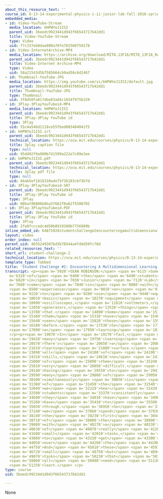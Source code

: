 ```yaml
---
about_this_resource_text: ''
course_id: 8-13-14-experimental-physics-i-ii-junior-lab-fall-2016-spring-2017
embedded_media:
- id: Video-YouTube-Stream
  media_location: kHPWYeJ1ISI
  parent_uid: 3beedc9923441d943f66543717b42dd1
  title: Video-YouTube-Stream
  type: Video
  uid: f7c337eb8dae800a70fe7825607591f8
- id: Video-InternetArchive-MP4
  media_location: https://archive.org/download/MIT8.13F16/MIT8_13F16_Robinson_Student_Challenge_2_300k.mp4
  parent_uid: 3beedc9923441d943f66543717b42dd1
  title: Video-Internet Archive-MP4
  type: Video
  uid: 58a21543d5b7585664cb9ad56c6d2467
- id: Thumbnail-YouTube-JPG
  media_location: https://img.youtube.com/vi/kHPWYeJ1ISI/default.jpg
  parent_uid: 3beedc9923441d943f66543717b42dd1
  title: Thumbnail-YouTube-JPG
  type: Thumbnail
  uid: 3f8d50fa817dbe83ad4c1654f975b329
- id: 3Play-3PlayYouTubeid-MP4
  media_location: kHPWYeJ1ISI
  parent_uid: 3beedc9923441d943f66543717b42dd1
  title: 3Play-3Play YouTube id
  type: 3Play
  uid: 55c4a546d1118ce55fbed003404041f5
- id: kHPWYeJ1ISI.srt
  parent_uid: 3beedc9923441d943f66543717b42dd1
  technical_location: https://ocw.mit.edu/courses/physics/8-13-14-experimental-physics-i-ii-junior-lab-fall-2016-spring-2017/instructor-insights/dr.-sean-robinsons-insights/student-challenge-2/kHPWYeJ1ISI.srt
  title: 3play caption file
  type: null
  uid: 95d492f9a900b741599a222e7c09e3ee
- id: kHPWYeJ1ISI.pdf
  parent_uid: 3beedc9923441d943f66543717b42dd1
  technical_location: https://ocw.mit.edu/courses/physics/8-13-14-experimental-physics-i-ii-junior-lab-fall-2016-spring-2017/instructor-insights/dr.-sean-robinsons-insights/student-challenge-2/kHPWYeJ1ISI.pdf
  title: 3play pdf file
  type: null
  uid: 84ab5ef1818150ade75f3b183c6f3b7d
- id: 3Play-3PlayYouTubeid-SRT
  parent_uid: 3beedc9923441d943f66543717b42dd1
  title: 3Play-3Play YouTube id
  type: 3Play
  uid: 08bafd6806b6ba37662f0a62f5580701
- id: 3Play-3PlayYouTubeid-PDF
  parent_uid: 3beedc9923441d943f66543717b42dd1
  title: 3Play-3Play YouTube id
  type: 3Play
  uid: 2fe0fcccedc4d50b8919308b7756989b
inline_embed_id: 64875028studentchallenge2encounteringamultidimensionallearningsurface87579925
layout: video
order_index: null
parent_uid: 4035249307bd3b78544a4fd4d59fc70d
related_resources_text: ''
short_url: student-challenge-2
technical_location: https://ocw.mit.edu/courses/physics/8-13-14-experimental-physics-i-ii-junior-lab-fall-2016-spring-2017/instructor-insights/dr.-sean-robinsons-insights/student-challenge-2
template_type: Tabbed
title: 'Student Challenge #2: Encountering A Multidimensional Learning Surface'
transcript: <p><span m='5920'>SEAN ROBINSON:</span> <span m='6115'>Some</span> <span
  m='6310'>of</span> <span m='6400'>the</span> <span m='6490'>students</span> <span
  m='6820'>in</span> <span m='7030'>Junior</span> <span m='7120'>Lab</span> <span
  m='7600'>come</span> <span m='7840'>in</span> <span m='8080'>with</span> <span m='8320'>some</span>
  <span m='8500'>experience</span> <span m='9010'>on</span> <span m='9100'>how</span>
  <span m='9220'>to</span> <span m='9280'>use</span> <span m='9440'>equipment,</span>
  <span m='10010'>basic</span> <span m='10270'>equipment</span> <span m='10600'>like</span>
  <span m='10990'>oscilloscopes,</span> <span m='11810'>voltmeters,</span> <span m='12490'>function</span>
  <span m='12850'>generators,</span> <span m='13520'>things</span> <span m='13630'>like</span>
  <span m='13780'>that.</span> <span m='14890'>Some</span> <span m='15100'>of</span>
  <span m='15160'>them</span> <span m='15310'>have</span> <span m='15460'>never</span>
  <span m='15640'>seen</span> <span m='15820'>those</span> <span m='15970'>things</span>
  <span m='16180'>before.</span> <span m='17530'>So</span> <span m='17710'>there's</span>
  <span m='17890'>a</span> <span m='17950'>learning</span> <span m='18190'>curve.</span>
  </p><p><span m='19070'>In</span> <span m='19170'>fact,</span> <span m='19340'>there's</span>
  <span m='19420'>many</span> <span m='19750'>learning</span> <span m='20080'>curves.</span>
  <span m='20570'>There's</span> <span m='20650'>a</span> <span m='20860'>multi-dimensional</span>
  <span m='21610'>learning</span> <span m='21880'>surface.</span> <span m='23710'>Now</span>
  <span m='23890'>all</span> <span m='24100'>of</span> <span m='24190'>these</span>
  <span m='24310'>skills,</span> <span m='24610'>no</span> <span m='24790'>one</span>
  <span m='25000'>of</span> <span m='25090'>them</span> <span m='25240'>is</span>
  <span m='25810'>very</span> <span m='26050'>difficult.</span> <span m='28960'>But</span>
  <span m='29140'>having</span> <span m='29350'>to</span> <span m='29410'>learn</span>
  <span m='29590'>many</span> <span m='29860'>of</span> <span m='29950'>them</span>
  <span m='30100'>simultaneously</span> <span m='30850'>is</span> <span m='31210'>one</span>
  <span m='31360'>of</span> <span m='31450'>the</span> <span m='31540'>challenges</span>
  <span m='32049'>we</span> <span m='32229'>hear</span> <span m='32439'>from</span>
  <span m='32590'>students</span> <span m='33370'>consistently</span> <span m='34540'>that</span>
  <span m='34690'>they</span> <span m='34810'>have</span> <span m='34960'>to</span>
  <span m='35260'>have</span> <span m='35410'>to</span> <span m='35500'>get</span>
  <span m='35650'>through.</span> <span m='36950'>So</span> <span m='37000'>again,</span>
  <span m='37240'>we</span> <span m='37660'>spend</span> <span m='37930'>about</span>
  <span m='38140'>the</span> <span m='38230'>first</span> <span m='38440'>month</span>
  <span m='38710'>of</span> <span m='38800'>the</span> <span m='38890'>course</span>
  <span m='39880'>with</span> <span m='40270'>a</span> <span m='40330'>lot</span>
  <span m='40630'>of</span> <span m='40870'>really</span> <span m='41200'>directed</span>
  <span m='41680'>small</span> <span m='42010'>tasks,</span> <span m='42850'>just</span>
  <span m='43060'>to</span> <span m='43150'>get</span> <span m='43300'>people</span>
  <span m='44050'>over</span> <span m='44260'>the</span> <span m='44380'>hump.</span>
  <span m='44750'>And</span> <span m='45010'>these</span> <span m='45970'>many</span>
  <span m='46720'>small</span> <span m='48750'>but</span> <span m='48940'>multiple</span>
  <span m='49870'>tasks</span> <span m='50230'>that</span> <span m='50320'>they</span>
  <span m='50860'>all</span> <span m='50980'>need</span> <span m='51130'>to</span>
  <span m='51250'>learn.</span> </p>
type: course
uid: 3beedc9923441d943f66543717b42dd1

---
```

None